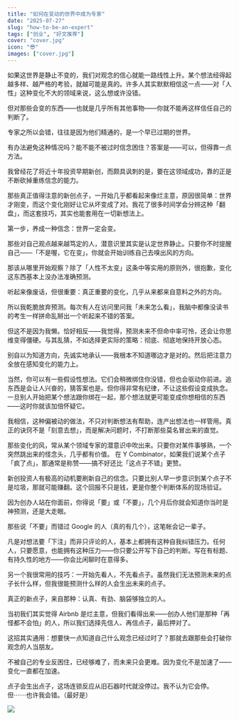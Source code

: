 ```yaml
---
title: "如何在变动的世界中成为专家"
date: "2025-07-27"
slug: "how-to-be-an-expert"
tags: ["创业", "好文推荐"]
cover: "cover.jpg"
icon: "😎"
images: ["cover.jpg"]
---
```

如果这世界是静止不变的，我们对观念的信心就能一路线性上升。某个想法经得起越多样、越严格的考验，就越可能是真的。许多人其实默默相信这一点——对「人性」这种变化不大的领域来说，这么想或许没错。



但对那些会变的东西——也就是几乎所有其他事物——你就不能再这样信任自己的判断了。



专家之所以会错，往往是因为他们精通的，是一个早已过期的世界。



有办法避免这种情况吗？能不能不被过时信念困住？答案是——可以，但得靠一点方法。



我曾经花了将近十年投资早期新创，而颇具讽刺的是，要在这领域成功，靠的正是不断砍掉重练信念的能力。



那些真正值得注意的新创点子，一开始几乎都看起来像烂主意，原因很简单：世界才刚变，而这个变化刚好让它从坏变成了对。我花了很多时间学会分辨这种「翻盘」，而这套技巧，其实也能套用在一切新想法上。



第一步，养成一种信念：世界一定会变。



那些对自己观点越来越笃定的人，潜意识里其实是认定世界静止。只要你不时提醒自己——「不是喔，它在变」，你就会开始训练自己去嗅出风的方向。



那该从哪里开始观察？除了「人性不太变」这条中等实用的原则外，很抱歉，变化这东西基本上没办法准确预测。



听起来像废话，但很重要：真正重要的变化，几乎从来都来自意料之外的方向。



所以我乾脆放弃预测。每次有人在访问里问我「未来怎么看」，我脑中都像没读书的考生一样拼命乱掰出一个听起来不错的答案。



但这不是因为我懒。恰好相反——我觉得，预测未来不但命中率可怜，还会让你思维变得僵硬。与其乱猜，不如选择更实际的策略：彻底、彻底地保持开放心态。



别自以为知道方向，先诚实地承认——我根本不知道哪边才是对的。然后把注意力全放在感知变化的能力上。



当然，你可以有一些假设性想法。它们会稍微绑住你没错，但也会驱动你前进。追东西是会让人兴奋的，猜答案也是。但你得非常有纪律，不让这些假设变成执念。
一旦别人开始把某个想法跟你绑在一起，那个想法就更可能变成你想相信的东西——这时你就该加倍怀疑它。



我相信，这种偏被动的做法，不只对判断想法有帮助，连产出想法也一样管用。真正的诀窍不是「刻意去想」，而是解决问题时，不打断那些莫名冒出来的直觉。



那些变化的风，常从某个领域专家的潜意识中吹出来。只要你对某件事够熟，一个突然跳出来的怪念头，几乎都有价值。
在 Y Combinator，如果我们说某个点子「疯了点」，那通常是称赞——搞不好还比「这点子不错」更赞。



新创投资人有极高的动机要刷新自己的信念。只要比别人早一步意识到某个点子不是垃圾，那就可能赚翻。这个回报不只是钱，更是你整个判断体系的现场验证。



因为创办人站在你面前，你得说「要」或「不要」，几个月后你就会知道你当时是神预测，还是大走眼。



那些说「不要」而错过 Google 的人（真的有几个），这笔帐会记一辈子。



凡是对想法要「下注」而非只评论的人，基本上都拥有这种自我纠错压力。任何人，只要愿意，也能拥有这种压力——你只要公开写下自己的判断。写在有标题、有持久性的地方——你会比闲聊时在意得多。



另一个我很常用的技巧：一开始先看人，不先看点子。虽然我们无法预测未来的点子长什么样，但我很能预测什么样的人会生出未来的点子。



真正的新点子，来自那种：认真、有劲、脑袋够独立的人。



当初我们其实觉得 Airbnb 是烂主意，但我们看得出来——创办人他们是那种「再怪都不会怕」的人，所以我们选择先信人、再信点子，最后押对了。



这招其实通用：想要快一点知道自己什么观念已经过时了？那就去跟那些会打破你观念的人当朋友。



不被自己的专业反困住，已经够难了，而未来只会更难。因为变化不是加速了——变化一直都在加速。



点子会生出点子，这场连锁反应从旧石器时代就没停过。我不认为它会停。
但⋯⋯也许我会错。（最好是）




![](https://prod-files-secure.s3.us-west-2.amazonaws.com/112d0858-5090-4d34-a606-b75eb8d65fd2/46476355-9cf3-4e99-9b7a-3531bc426380/1000202064.png?X-Amz-Algorithm=AWS4-HMAC-SHA256&X-Amz-Content-Sha256=UNSIGNED-PAYLOAD&X-Amz-Credential=ASIAZI2LB46664U3MSNS%2F20250816%2Fus-west-2%2Fs3%2Faws4_request&X-Amz-Date=20250816T074321Z&X-Amz-Expires=3600&X-Amz-Security-Token=IQoJb3JpZ2luX2VjECcaCXVzLXdlc3QtMiJHMEUCIAGAdODrPJ8dKohqT%2FStpQ7X8QaQ9Gwc0Wme%2Bh3hD1uEAiEAu9LhO82azW0ZPpBZJx3uD113m8YE7RQIbkkyViY%2Fjvsq%2FwMIcBAAGgw2Mzc0MjMxODM4MDUiDDm8dWjVOkrzOl82CCrcA1xt3%2FExvrwkgw80XjiJTgH5Q%2FY9AHX%2B8eYk8UT3nl1WxOYJgV1YGcArXE4puHzAojvX%2FCH5N3ltTlczzP5iIZkxNJvdE5S4aKyM797fDOJi8mcX5AiPMptEAdd2Rc64BTZC2gFTYJgScG2cLfZzwLu9pSj8lq%2BMyW7Py%2Bc4KiytwwghnM1LK2vuSub4f8fl72SvRA1CxeQLUPXY0VU0Rjci1uaqeSY0zVQGvHKHleRtms%2BdcUMb9MrrEBykTm1hxjGpvG3R4%2BH5zUXnkosWtCnOI80Zb84ONwgEHCNhLt%2FnMD9B5EZRR3DZJSJwzv%2BV5PFsam7L7mYcSExawOG8F2AWQ9fAacIrbydU5J%2FYCJaXVsPY4iFdBb2FOFSxfFRqrjJZYXQ6dE3epSxMkdLGGuDXEIGq2F7UBpSVTzaP8%2B4I5flk6CPnGNc%2FKHZaRKZl%2B0CqaBuJr4%2FBrEo9P7fCpscLyToAsCkubktEgUbz0e0M9YecuLhE7uoogUtaHR5BoBhSag60NwabKdYGA0we07dPviP8eDzKM%2FUJFmPDdhRusvvZgfseTsCEJKZthhijotL2qt9%2FcKuIqiD%2FeRQNldn8qLz3cPRENPJJ1QI2%2BFvrx5uyLdWWHmFJx6HJMMrdgMUGOqUBaD6qtAN1fvQRe6RahSV0Jn7dK8x0dJk89FlX%2FWevGo4PRA4S7jiV8XfZMYv4FtADM8KCZC5QwTp8Y2VpxFAkTF8BwVkEDAEffTv2rca5v3gwDjyWr3INV2HiDlCDSVkBO5hdMF6BH11HaAgAufM8vteMNIJgcWYNjXEgD627I2LeOSkzAq62HaOJLwfdYC0dei8DbVtOmV6Zgft11vK2IufMdbNS&X-Amz-Signature=ce8e9081303e766c472ebe45cbaebbb4d3760be05862cfd58913951083f24c4e&X-Amz-SignedHeaders=host&x-amz-checksum-mode=ENABLED&x-id=GetObject)

